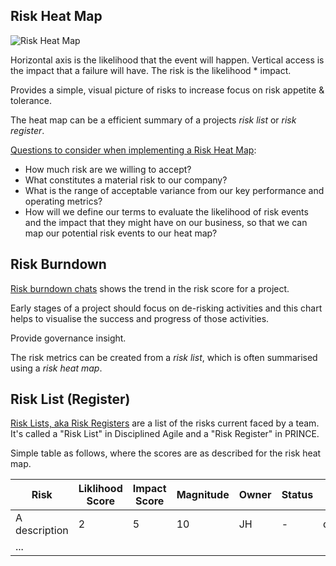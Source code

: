 ## Risk Heat Map

![Risk Heat Map](##IMG_DIR##/risk_heat_map.jpg)

Horizontal axis is the likelihood that the event will happen. Vertical access is the impact that
a failure will have. The risk is the likelihood * impact.

Provides a simple, visual picture of risks to increase focus on risk appetite & tolerance. 

The heat map can be a efficient summary of a projects *risk list* or *risk register*.

[Questions to consider when implementing a Risk Heat Map](https://www.cgma.org/resources/tools/essential-tools/risk-heat-maps.html):

* How much risk are we willing to accept?
* What constitutes a material risk to our company?
* What is the range of acceptable variance from our key performance and operating metrics?
* How will we define our terms to evaluate the likelihood of risk events and the impact that they might have on our business, 
  so that we can map our potential risk events to our heat map?

## Risk Burndown

[Risk burndown chats](https://www.pmi.org/disciplined-agile/agile/riskburndown#:~:text=Risk%20Burndown%20Charts%20A%20risk%20burndown%20chart%20shows,early%20by%20addressing%20Disciplined%20Agile%20%28DA%29%E2%80%99s%20risk-based%20milestones) shows the trend in the risk score for a project.

Early stages of a project should focus on de-risking activities and this chart helps to visualise the success and progress of those activities.

Provide governance insight.

The risk metrics can be created from a *risk list*, which is often summarised using a *risk heat map*.

## Risk List (Register)
[Risk Lists, aka Risk Registers](https://www.pmi.org/disciplined-agile/agile/risklist) are a list of the risks current faced by a team. It's called a "Risk List" in Disciplined Agile and a "Risk Register" in PRINCE.

Simple table as follows, where the scores are as described for the risk heat map.

| Risk          | Liklihood Score | Impact Score | Magnitude | Owner | Status | Date Identified | Days active |
|---------------|-----------------|--------------|-----------|-------|--------|-----------------|-------------|
| A description |  2              |  5           |  10       | JH    | -      | dd/mm/yyy       | 13          |
| ...

